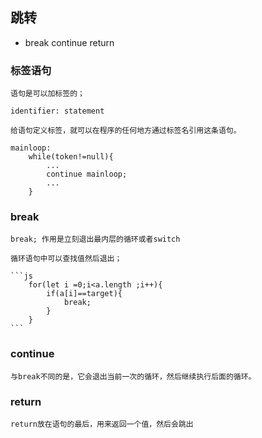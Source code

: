## 跳转

* break  continue return
### 标签语句

    语句是可以加标签的；

    identifier: statement

    给语句定义标签，就可以在程序的任何地方通过标签名引用这条语句。

    mainloop:
        while(token!=null){
            ...
            continue mainloop;
            ...
        }

### break

    break; 作用是立刻退出最内层的循环或者switch

    循环语句中可以查找值然后退出；

    ```js
        for(let i =0;i<a.length ;i++){
            if(a[i]==target){
                break;
            }
        }
    ```

### continue

    与break不同的是，它会退出当前一次的循环，然后继续执行后面的循环。

### return

    return放在语句的最后，用来返回一个值，然后会跳出